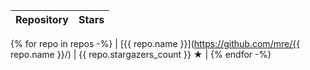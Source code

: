 | Repository               |  Stars |
| :----------------------- | -----: |
{% for repo in repos -%}
| [{{ repo.name }}](https://github.com/mre/{{ repo.name }}/) | {{ repo.stargazers_count }} ★ |
{% endfor -%}
